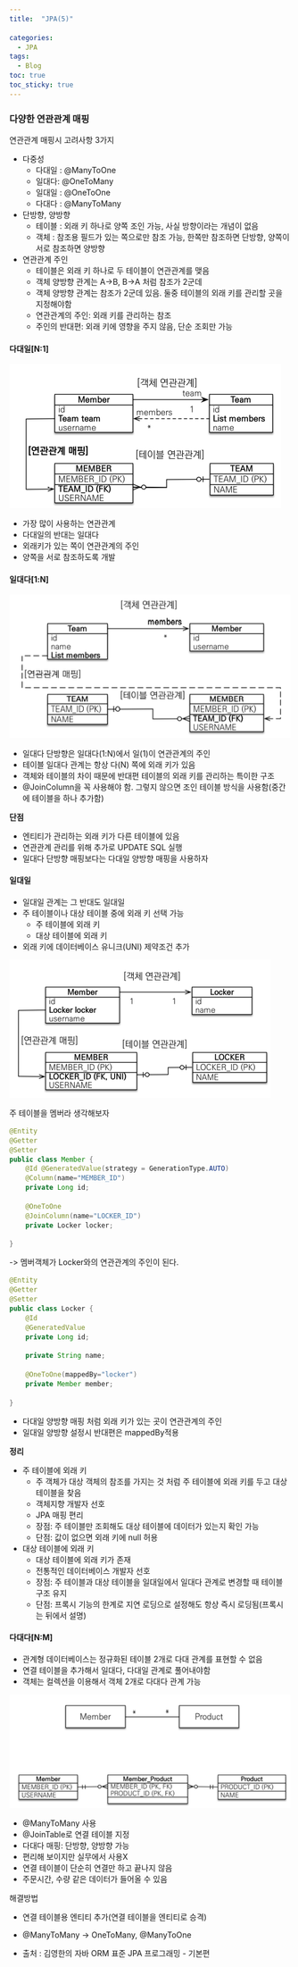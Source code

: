 ```yaml
---
title:  "JPA(5)"

categories:
  - JPA
tags:
  - Blog
toc: true
toc_sticky: true
---
```


### 다양한 연관관계 매핑

연관관계 매핑시 고려사항 3가지
- 다중성
    * 다대일 : @ManyToOne
    * 일대다: @OneToMany
    * 일대일 : @OneToOne
    * 다대다 : @ManyToMany
- 단방향, 양방향
    * 테이블 : 외래 키 하나로 양쪽 조인 가능, 사실 방향이라는 개념이 없음
    * 객체 : 참조용 필드가 있는 쪽으로만 참조 가능, 한쪽만 참조하면 단방향, 양쪽이 서로 참조하면 양방향
- 연관관계 주인
    * 테이블은 외래 키 하나로 두 테이블이 연관관계를 맺음
    * 객체 양방향 관계는 A->B, B->A 처럼 참조가 2군데
    * 객체 양방향 관계는 참조가 2군데 있음. 둘중 테이블의 외래 키를 관리할 곳을 지정해야함
    * 연관관계의 주인: 외래 키를 관리하는 참조
    * 주인의 반대편: 외래 키에 영향을 주지 않음, 단순 조회만 가능

#### 다대일[N:1]

![GitHub Logo](/image/다대일.png)

- 가장 많이 사용하는 연관관계
- 다대일의 반대는 일대다
- 외래키가 있는 쪽이 연관관계의 주인
- 양쪽을 서로 참조하도록 개발

#### 일대다[1:N]

![GitHub Logo](/image/일대다.png)

- 일대다 단방향은 일대다(1:N)에서 일(1)이 연관관계의 주인
- 테이블 일대다 관계는 항상 다(N) 쪽에 외래 키가 있음
- 객체와 테이블의 차이 때문에 반대편 테이블의 외래 키를 관리하는 특이한 구조
- @JoinColumn을 꼭 사용해야 함. 그렇지 않으면 조인 테이블 방식을 사용함(중간에 테이블을 하나 추가함)

**단점**
- 엔티티가 관리하는 외래 키가 다른 테이블에 있음
- 연관관계 관리를 위해 추가로 UPDATE SQL 실행
- 일대다 단방향 매핑보다는 다대일 양방향 매핑을 사용하자

#### 일대일

- 일대일 관계는 그 반대도 일대일
- 주 테이블이나 대상 테이블 중에 외래 키 선택 가능
    * 주 테이블에 외래 키
    * 대상 테이블에 외래 키
- 외래 키에 데이터베이스 유니크(UNI) 제약조건 추가

![GitHub Logo](/image/일대일.png)

주 테이블을 멤버라 생각해보자
```java
@Entity
@Getter
@Setter
public class Member {
    @Id @GeneratedValue(strategy = GenerationType.AUTO)
    @Column(name="MEMBER_ID")
    private Long id;

    @OneToOne
    @JoinColumn(name="LOCKER_ID")
    private Locker locker;

}
```
-> 멤버객체가 Locker와의 연관관계의 주인이 된다.

```java
@Entity
@Getter
@Setter
public class Locker {
    @Id
    @GeneratedValue
    private Long id;

    private String name;

    @OneToOne(mappedBy="locker")
    private Member member;

}
```
- 다대일 양방향 매핑 처럼 외래 키가 있는 곳이 연관관계의 주인
- 일대일 양방향 설정시 반대편은 mappedBy적용

**정리**

- 주 테이블에 외래 키
    * 주 객체가 대상 객체의 참조를 가지는 것 처럼 주 테이블에 외래 키를 두고 대상 테이블을 찾음
    * 객체지향 개발자 선호
    * JPA 매핑 편리
    * 장점: 주 테이블만 조회해도 대상 테이블에 데이터가 있는지 확인 가능
    * 단점: 값이 없으면 외래 키에 null 허용
- 대상 테이블에 외래 키
    * 대상 테이블에 외래 키가 존재
    * 전통적인 데이터베이스 개발자 선호
    * 장점: 주 테이블과 대상 테이블을 일대일에서 일대다 관계로 변경할 때 테이블 구조 유지
    * 단점: 프록시 기능의 한계로 지연 로딩으로 설정해도 항상 즉시 로딩됨(프록시는 뒤에서 설명)

#### 다대다[N:M]

- 관계형 데이터베이스는 정규화된 테이블 2개로 다대 관계를 표현할 수 없음
- 연결 테이블을 추가해서 일대다, 다대일 관계로 풀어내야함
- 객체는 컬렉션을 이용해서 객체 2개로 다대다 관계 가능

![GitHub Logo](/image/다대다.png)

- @ManyToMany 사용
- @JoinTable로 연결 테이블 지정
- 다대다 매핑: 단방향, 양방향 가능
- 편리해 보이지만 실무에서 사용X 
- 연결 테이블이 단순히 연결만 하고 끝나지 않음
- 주문시간, 수량 같은 데이터가 들어올 수 있음

해결방법

- 연결 테이블용 엔티티 추가(연결 테이블을 엔티티로 승격)
- @ManyToMany -> OneToMany, @ManyToOne

- 출처 : 김영한의 자바 ORM 표준 JPA 프로그래밍 - 기본편